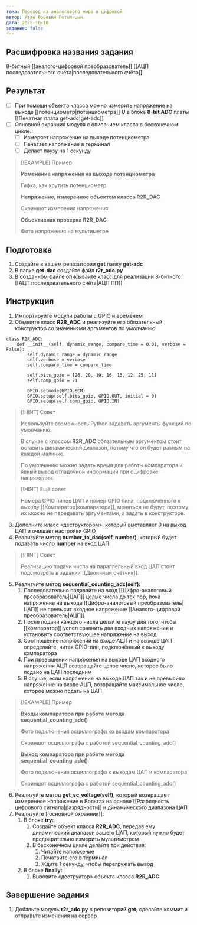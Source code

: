 ```yaml
---
тема: Переход из аналогового мира в цифровой
автор: Иван Юрьевич Потылицын
дата: 2025-10-18
задание: false
---
```


## Расшифровка названия задания

8-битный [[аналого-цифровой преобразователь]] [[АЦП последовательного счёта|последовательного счёта]]

## Результат

- [ ] При помощи объекта класса можно измерить напряжение на выходе [[потенциометр|потенциометра]] **U** в блоке **8-bit ADC** платы [[Печатная плата get-adc|get-adc]]
- [ ] Основной охранник модуля с описанием класса в бесконечном цикле:
    - [ ] Измеряет напряжение на выходе потенциометра
    - [ ] Печатает напряжение в терминал
    - [ ] Делает паузу на 1 секунду

> [!EXAMPLE] Пример
> 
> **Изменение напряжения на выходе потенциометра**
> 
> Гифка, как крутить потенциометр
> 
> **Напряжение, измеренное объектом класса R2R_DAC**
> 
> Скриншот измерения напряжения
> 
> **Объективная проверка R2R_DAC**
> 
> Фото напряжения на мультиметре

## Подготовка

1. Создайте в вашем репозитории **get** папку **get-adc**
2. В папке **get-dac** создайте файл **r2r_adc.py**
3. В созданном файле описывайте класс для реализации 8-битного [[АЦП последовательного счёта|АЦП ПП]]

## Инструкция

1. Импортируйте модули работы с GPIO и временем
2. Объявите класс **R2R_ADC** и реализуйте его обязательный конструктор со значениями аргументов по умолчанию

```
class R2R_ADC:
    def __init__(self, dynamic_range, compare_time = 0.01, verbose = False):
        self.dynamic_range = dynamic_range
        self.verbose = verbose
        self.compare_time = compare_time
        
        self.bits_gpio = [26, 20, 19, 16, 13, 12, 25, 11]
        self.comp_gpio = 21

        GPIO.setmode(GPIO.BCM)
        GPIO.setup(self.bits_gpio, GPIO.OUT, initial = 0)
        GPIO.setup(self.comp_gpio, GPIO.IN)
```

> [!HINT] Совет
> 
> Используйте возможность Python задавать аргументы функций по умолчанию.
> 
> В случае с классом **R2R_ADC** обязательным аргументом стоит оставить динамический диапазон, потому что он будет разным на каждой малинке.
> 
> По умолчанию можно задать время для работы компаратора и явный вывод отладочной информации при оцифровке напряжения.

> [!HINT] Ещё совет
> 
> Номера GPIO пинов ЦАП и номер GPIO пина, подключённого к выходу [[Компаратор|компаратора]], меняться не будут, поэтому их можно не передавать аргументами, а задать в конструкторе.

3. Дополните класс «деструктором», который выставляет 0 на выход ЦАП и очищает настройки GPIO
4. Реализуйте метод **number_to_dac(self, number)**, который будет подавать число **number** на вход ЦАП

> [!HINT] Совет
> 
> Реализацию подачи числа на параллельный вход ЦАП стоит подсмотреть в задании [[Двоичный счётчик]].

5. Реализуйте метод **sequential_counting_adc(self):**
    1. Последовательно подавайте на вход [[Цифро-аналоговый преобразователь|ЦАП]] целые числа до тех пор, пока напряжение на выходе [[Цифро-аналоговый преобразователь|ЦАП]] не превысит входное напряжение [[Аналого-цифровой преобразователь|АЦП]]
    2. После подачи каждого числа делайте паузу для того, чтобы [[компаратор]] успел сравнить два входных напряжения и установить соответствующее напряжение на выход
    3. Соотношение напряжений на входе АЦП и на выходе ЦАП определяйте, читая GPIO-пин, подключённый к выходу компаратора
    4. При превышении напряжения на выходе ЦАП входного напряжения АЦП возвращайте целое число, которое было подано на ЦАП последним
    5. В случае, если напряжение на выходе ЦАП так и не превысило напряжение на входе АЦП, возвращайте максимальное число, которое можно подать на ЦАП

> [!EXAMPLE] Пример
> 
> **Входы компаратора при работе метода sequential_counting_adc()**
> 
> Фото подключения осциллографа ко входам компаратора
> 
> Скриншот осциллографа с работой sequential_counting_adc()
> 
> **Выход компаратора при работе метода sequential_counting_adc()**
> 
> Фото подключения осциллографа к выходам ЦАП и компаратора
> 
> Скриншот осциллографа с работой sequential_counting_adc()

6. Реализуйте метод **get_sc_voltage(self)**, который возвращает измеренное напряжение в Вольтах на основе [[Разрядность цифрового сигнала|разрядности]] и динамического диапазона ЦАП
7. Реализуйте [[основной охранник]]:
    1. В блоке **try:**
        1. Создайте объект класса **R2R_ADC**, передав ему динамический диапазон вашего ЦАП, который нужно будет предварительно измерить мультиметром
        2. В бесконечном цикле делайте три действия:
            1. Читайте напряжение
            2. Печатайте его в терминал
            3. Ждите 1 секунду, чтобы перегружать вывод
    2. В блоке **finally:**
        1. Вызовите «деструктор» объекта класса **R2R_ADC**

## Завершение задания

1. Добавьте модуль **r2r_adc.py** в репозиторий **get**, сделайте коммит и отправьте изменения на сервер
